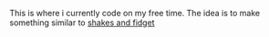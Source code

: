 This is where i currently code on my free time.
The idea is to make something similar to [shakes and fidget](https://sfgame.net/)
